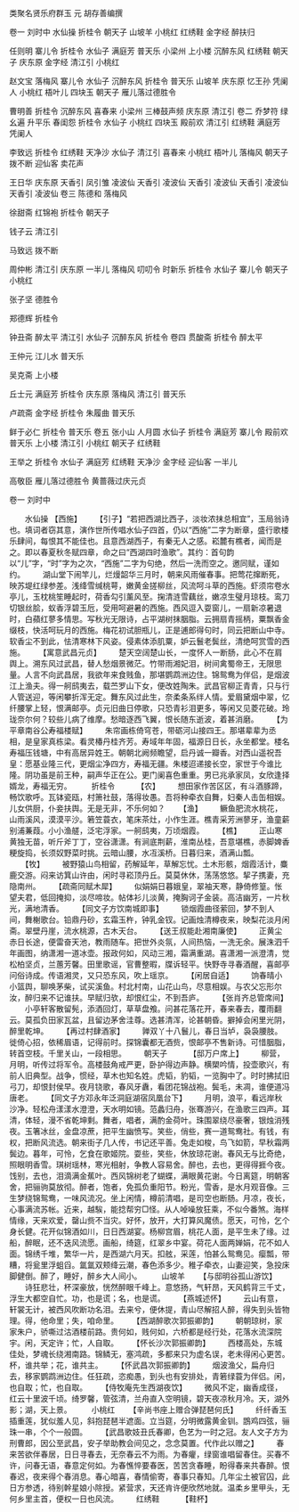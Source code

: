 <!-- { "loadSidebar": true } -->
类聚名贤乐府群玉
元 胡存善编撰

卷一
刘时中
水仙操
折桂令
朝天子
山坡羊
小桃红
红绣鞋
金字经
醉扶归

任则明
寨儿令
折桂令
水仙子
满庭芳
普天乐
小梁州
上小楼
沉醉东风
红绣鞋
朝天子
庆东原
金字经
清江引
小桃红

赵文宝
落梅风
寨儿令
水仙子
沉醉东风
折桂令
普天乐
山坡羊
庆东原
忆王孙
凭阑人
小桃红
梧叶儿
四块玉
朝天子
雁儿落过德胜令

曹明善
折桂令
沉醉东风
喜春来
小梁州
三棒鼓声频
庆东原
清江引
卷二
乔梦符
绿幺遍
升平乐
春闺怨
折桂令
水仙子
小桃红
四块玉
殿前欢
清江引
红绣鞋
满庭芳
凭阑人

李致远
折桂令
红绣鞋
天净沙
水仙子
清江引
喜春来
小桃红
梧叶儿
落梅风
朝天子
拨不断
迎仙客
卖花声

王日华
庆东原
天香引
凤引雏
凌波仙
天香引
凌波仙
天香引
凌波仙
天香引
凌波仙
天香引
凌波仙
卷三
陈德和
落梅风

徐甜斋
红锦袍
折桂令
朝天子

钱子云
清江引

马致远
拨不断

周仲彬
清江引
庆东原
一半儿
落梅风
叨叨令
时新乐
折桂令
水仙子
寨儿令
朝天子
小桃红

张子坚
德胜令

郑德辉
折桂令

钟丑斋
醉太平
清江引
水仙子
沉醉东风
折桂令
卷四
贯酸斋
折桂令
醉太平

王仲元
江儿水
普天乐

吴克斋
上小楼

丘士元
满庭芳
折桂令
庆东原
落梅风
清江引
普天乐

卢疏斋
金字经
折桂令
朱履曲
普天乐

鲜于必仁
折桂令
普天乐
卷五
张小山
人月圆
水仙子
折桂令
满庭芳
寨儿令
殿前欢
普天乐
上小楼
清江引
小桃红
朝天子
红绣鞋

王举之
折桂令
水仙子
满庭芳
红绣鞋
天净沙
金字经
迎仙客
一半儿

高敬臣
雁儿落过德胜令
黄蔷薇过庆元贞

卷一
刘时中

　　水仙操
【西施】
　　【引子】“若把西湖比西子，淡妆浓抹总相宜”，玉局翁诗也。填词者窃其意，演作世所传唱水仙子四首，仍以“西施”二字为断章，盛行歌楼乐肆间，每恨其不能佳也。且意西湖西子，有秦无人之感。崧麓有樵者，闻而是之。即以春夏秋冬赋四章，命之曰“西湖四时渔歌”。其约：首句韵以“儿”字，“时”字为之次，“西施”二字为句绝，然后一洗而空之。邀同赋，谨如约。
　　湖山堂下闹竿儿，烂熳韶华三月时，朝来风雨催春事。把莺花撺断死，映苏堤红绿参差。浅绛雪缄桃萼，嫩黄金搓柳丝，风流呵斗草的西施。虾须帘卷水亭儿，玉枕桃笙睡起时，荷香勾引薰风至。掬清涟雪藕丝，嫩凉生璧月琼枝。鸾刀切银丝脍，蚁香浮碧玉卮，受用呵避暑的西施。西风逗入耍窗儿，一扇新凉暑退时，白蘋红蓼多情思。写秋光无限诗，占平湖树抹胭脂。云拥扇青摇柄，粟飘香金缀枝，快活呵玩月的西施。梅花初试胆瓶儿，正是逋郎得句时，同云把断山中寺。软香尘不到此，怯清寒林下风姿。侵素体添肌粟，妒云鬟老鬓丝，清绝呵赏雪的西施。
　　【寓意武昌元贞】
　　楚天空阔楚山长，一度怀人一断肠，此心不在肩舆上。溯东风过武昌，替人愁烟景微茫。竹带雨湘妃泪，树间禽蜀帝王，无限思量。人言不向武昌居，我欲年来食贱鱼，那堪鹦鹉洲边住。锦鸳鸯为伴侣，是烟波江上渔夫。得一舸鸱夷去，载苎罗山下女，便改姓陶朱。武昌官柳正青青，只与行人管送迎，等闲攀折浑无定。舞东风过此生，奈柔条系绊人情。爱眉黛烟中翠，忆纤腰掌上轻，恨满邮亭。贞元旧曲日停歌，只恐青衫泪更多，等闲又见菱花破。玲珑奈尔何？较些儿病了维摩。愁暗逐西飞翼，恨长随东逝波，着甚消磨。
　　【为平章南谷公寿福楼赋】
　　朱帘画栋倚穹苍，带砺河山接四王。那堪辈辈为丞相，是皇家真栋梁。看灵椿丹桂齐芳。寿域年年固，福源日日长，永坐都堂。楼名寿福压钱塘，中有高居异姓王。朝朝北阙频瞻望，启丹诚一瓣香。对西山遥祝吾皇：愿基业隆三代，更烟尘净四方，寿福无疆。朱楼迢递接长空，家世于今谁比隆。阴功虽是前王种，嗣声华正在公。更门阑喜色重重。男已兆承家凤，女欣逢择婿龙，寿福无穷。
　　
折桂令
　　　【农】
　　想田家作苦区区，有斗酒豚蹄，畅饮歌呼。瓦钵瓷瓯，村箫社鼓，落得妆愚。吾将种牵衣自舞，妇秦人击缶相娱。儿女供厨，仆妾扶舆。无是无非，不乐何如？
　　【渔】
　　鳜鱼肥流水桃花，山雨溪风，漠漠平沙。箬笠蓑衣，笔床茶灶，小作生涯。樵青采芳洲蓼牙，渔童薪别浦蒹葭。小小渔艖，泛宅浮家。一舸鸱夷，万顷烟霞。
　　【樵】
　　正山寒黄独无苗，听斤斧丁丁，空谷潇潇。有涧底荆薪，淮南丛桂，吾意堪樵，赤脚婢香粳旋捣，长须奴野菜时挑。云暗山腰，水冱溪桥。日暮归来，酒满山瓢。
　　【牧】
　　被野猿山鸟相留，药解延年，草解忘忧。土木形骸，烟霞活计，麋鹿交游。闷来访箕山许由，闲时寻崧顶丹丘。莫莫休休，荡荡悠悠。挈子携妻，充隐南州。
　　【疏斋同赋木犀】
　　似娟娟日暮娥皇，翠袖天寒，静倚修篁。怅望夫君，低回掩抑，淡尽啼妆。帖体衫儿淡黄，掩胸诃子金装。高洁幽芳，一片秋光，满地清香。
　　【同文子方饮南城即事】
　　锁烟霞曲径萦回，梦不到人间，舞榭歌台。铅鼎丹砂，玄霜玉杵，钟乳金钗。记画烛清樽夜来，映梨花淡月闲斋。翠壁丹崖，流水桃源，古木天台。
　　【送王叔能赴湘南廉使】
　　正黄尘赤日长途，便雷奋天池，教雨随车。把世外炎氛，人间热恼，一洗无余。展洙泗千年画图，纳潇湘一道冰壶。报政何如，风动三湘，霜满重湖。喜潇湘一派澄清，觉松柏坚贞，兰蕙芳馨。田里歌谣，官曹整暇，牒诉轻平。快野寺寻春酒醒，喜邮亭问俗诗成。传语湘灵，又只恐东风，吹上瑶京。
　　【闲居自适】
　　饷春晴小小篮舆，聊唤茅柴，试买溪鱼。村北村南，山花山鸟，尽意相娱。与农父忘形尔汝，醉归来不记谁扶。早赋归欤，却恨红尘，不到吾庐。
　　【张肖齐总管席间】
　　小亭轩客散留髡，添酒回灯，草草盘飧。问甚花落花开，春来春去，覆雨翻云。莫孤负田家瓦盆，且留边茅舍洼尊。选甚清浑，论甚朝昏。擗掉会闲里光阴，醉里乾坤。
　　【再过村肆酒家】
　　亸双丫十八鬟儿，春日当垆，袅袅腰肢。徙倚心招，依稀眉语，记得前时。探锦囊都无酒赀，恨邮亭不售新诗。可惜胭脂，转首空枝。千里关山，一段相思。
　　朝天子
　　　【邸万户席上】
　　柳营，月明，听传过将军令。高楼鼓角戒严更，卧护得边声静。横槊吟情，投壶歌兴，有前人旧典型。战争，惯经，草木也知名姓。虎韬，豹韬，一览胸中了。时时拂拭旧弓刀，却恨封侯早。夜月铙歌，春风牙纛，看团花锦战袍。鬓毛，未凋，谁便道冯唐老。
　　【同文子方邓永年泛洞庭湖宿凤凰台下】
　　月明，浪平，看远岸秋沙净。轻松舟漾漾水澄澄，天水明如镜。范蠡归舟，张骞游兴，在渔歌三四声。耳清，体轻，漫不省乾坤剩。舞者，唱者，满酌金荷叶。珠围翠绕尽豪奢，银烛消残夜。玉箸冰丝，金盘凉蔗，把平生幽愤写。笑些，俏些，赛一道鸳鸯社。有钱，有权，把断风流选。朝来街子几人传，书记还平善。兔走如梭，鸟飞如箭，早秋霜两鬓边。暮年，可怜，乞食在歌姬院。耍些，笑些，休放琼花谢。春风无与比奇绝，照眼明香雪。琪树瑶林，寒光相射，争教人容易舍。醉也，去也，更得得捱今夜。饯别，去也，泪滴满金蕉叶。西风锦树老了蝴蝶，满眼黄花谢。今日离筵，明朝客舍，把骊驹莫放彻。醉者，饱者，免孤负重阳节。粉光，雪香，是水月观音像。三生梦绕锦鸳鸯，一味风流况。坐上闲情，樽前清唱，是司空也断肠。月凉，夜长，心事满流苏帐。近来，越騃，能捻帮穷□怪。从人啅噪放狂乘，不似今番煞。海样情缘，天来欢爱，罄山赀不当灾。好怀，放开，大打算风魔债。愿天，可怜，乞个身长健。花开似锦酒如川，日日西湖宴。杨柳宫眉，桃花人面，是平生未了缘。过船，醉眠，还不迭风流愿。画船，绮筵，红翠乡中宴。荷花人面两婵娟，花不如人面。锦绣千堆，繁华一片，是西湖六月天。扣舷，采莲，怕甚么鸳鸯见。瘿瓢，带糟，将瓮里浮蛆舀。氲氲双颊绛云潮，春色添多少。稚子牵衣，山妻迎笑，急投床脚健倒。醉了，睡好，醉乡大人间小。
　　
山坡羊
　　【与邸明谷孤山游饮】
　　诗狂悲壮，杯深豪放，恍然醉眼千峰上。意悠扬，气轩昂，天风鹤背三千丈，浮生大都空自忙。功，也是谎；名，也是谎。
　　【燕城述怀】
　　云山有意，轩裳无计，被西风吹断功名泪。去来兮，便休提，青山尽解招人醉，得失到头皆物理。得，他命里；失，咱命里。
　　【西湖醉歌次郭振卿韵】
　　朝朝琼树，家家朱户，骄嘶过沽酒楼前路。贵何如，贱何如，六桥都是经行处，花落水流深院宇。闲，天定许；忙，人自取。
　　【怀长沙次郭振卿韵】
　　西楼高处，东城佳处，梦魂长绕湘南路。锦鳞无，塞鸿疏，多都来只为虚名误，老未得闲心更苦。杯，谁共举；花，谁共主。
　　【怀武昌次郭振卿韵】
　　烟波渔父，扁舟归去，移家鹦鹉洲边住。任狂疏，恣痴愚，到头也有安排处，青箬绿蓑为伴侣。闲，也自取；忙，也自取。
　　【侍牧庵先生西湖夜饮】
　　微风不定，幽香成径，红云十里波千顷。绮罗馨，管弦清，兰舟直入空明镜，碧天夜凉秋月冷。天，湖外影；湖，天上景。
　　
小桃红
　　【辛尚书座上赠合弹琵琶何氏】
　　纤纤香玉插重莲，犹似羞人见，斜抱琵琶半遮面。立当筵，分明微露黄金钏。鵾鸡四弦，骊珠一串，个个一般圆。
　　【武昌歌妓丑氏春卿，色艺为一时之冠。友人文子方为刑曹郎，因公至武昌，安子举助教会间见之，念念莫置。代作此以赠之】
　　春来苦欲伴春居，日日寻春去，无奈春云不为雨。为春癯，绿窗谁唱留春住。买春不许，问春无语，春意定何如。为春憔悴要春医，苦苦贪春睡，盼得春来共春醉。恨春迟，夜来得个春消息。春心暗喜，春情偷寄，春事只春知。几年尘土被官囚，此日方参透，待别幹星娘小除授。紧营求，天还肯许便欣然地就。温柔乡里甲头，无何乡里主首，便权一日也风流。
　　红绣鞋
　　　【鞋杯】
